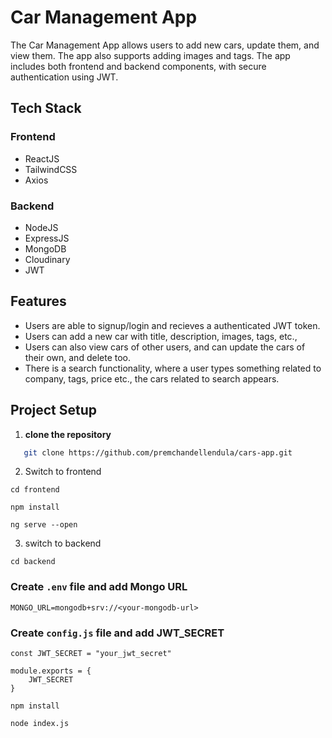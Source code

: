 # Car Management App

The Car Management App allows users to add new cars, update them, and view them. The app also supports adding images and tags. The app includes both frontend and backend components, with secure authentication using JWT.

## Tech Stack

### Frontend

- ReactJS
- TailwindCSS
- Axios

### Backend

- NodeJS
- ExpressJS
- MongoDB
- Cloudinary
- JWT

## Features

- Users are able to signup/login and recieves a authenticated JWT token.
- Users can add a new car with title, description, images, tags, etc.,
- Users can also view cars of other users, and can update the cars of their own, and delete too. 
- There is a search functionality, where a user types something related to company, tags, price etc., the cars related to search appears.

## Project Setup

1. **clone the repository**
```bash
   git clone https://github.com/premchandellendula/cars-app.git
```

2. Switch to frontend

```
cd frontend
```

```
npm install
```

```
ng serve --open
```

3. switch to backend

```
cd backend
```

### Create ```.env``` file and add Mongo URL

```
MONGO_URL=mongodb+srv://<your-mongodb-url>
```

### Create ```config.js``` file and add JWT_SECRET

```
const JWT_SECRET = "your_jwt_secret"

module.exports = {
    JWT_SECRET
}
```

```
npm install
```

```
node index.js
```